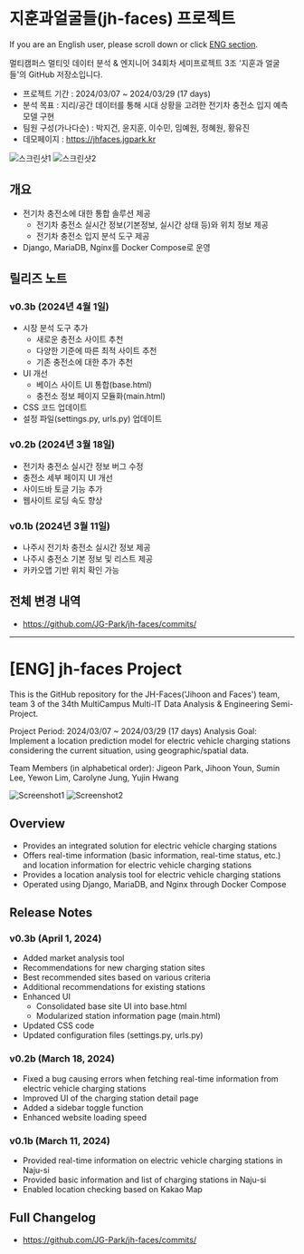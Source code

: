 # 지훈과얼굴들(jh-faces) 프로젝트
If you are an English user, please scroll down or click [ENG section](https://github.com/JG-Park/jh-faces?tab=readme-ov-file#eng-jh-faces-project).

멀티캠퍼스 멀티잇 데이터 분석 &amp; 엔지니어 34회차 세미프로젝트 3조 '지훈과 얼굴들'의 GitHub 저장소입니다.

- 프로젝트 기간 : 2024/03/07 ~ 2024/03/29  (17 days)
- 분석 목표 : 지리/공간 데이터를 통해 시대 상황을 고려한 전기차 충전소 입지 예측 모델 구현
- 팀원 구성(가나다순) : 박지건, 윤지훈, 이수민, 임예원, 정혜원, 황유진
- 데모페이지 : https://jhfaces.jgpark.kr

![스크린샷1](https://github.com/JG-Park/jh-faces/assets/50548719/0a99b131-8881-4996-9bca-9852cf153b5b)
![스크린샷2](https://github.com/JG-Park/jh-faces/assets/50548719/515657a5-a312-46fa-b5e4-a7c799410fff)


## 개요
- 전기차 충전소에 대한 통합 솔루션 제공
    + 전기차 충전소 실시간 정보(기본정보, 실시간 상태 등)와 위치 정보 제공
    + 전기차 충전소 입지 분석 도구 제공
- Django, MariaDB, Nginx를 Docker Compose로 운영

## 릴리즈 노트

### v0.3b (2024년 4월 1일)
- 시장 분석 도구 추가
  - 새로운 충전소 사이트 추천
  - 다양한 기준에 따른 최적 사이트 추천
  - 기존 충전소에 대한 추가 추천
- UI 개선 
  - 베이스 사이트 UI 통합(base.html)
  - 충전소 정보 페이지 모듈화(main.html)
- CSS 코드 업데이트
- 설정 파일(settings.py, urls.py) 업데이트

### v0.2b (2024년 3월 18일)  
- 전기차 충전소 실시간 정보 버그 수정
- 충전소 세부 페이지 UI 개선
- 사이드바 토글 기능 추가
- 웹사이트 로딩 속도 향상

### v0.1b (2024년 3월 11일)
- 나주시 전기차 충전소 실시간 정보 제공
- 나주시 충전소 기본 정보 및 리스트 제공
- 카카오맵 기반 위치 확인 가능

## 전체 변경 내역
- https://github.com/JG-Park/jh-faces/commits/


---
# [ENG] jh-faces Project

This is the GitHub repository for the JH-Faces('Jihoon and Faces') team, team 3 of the 34th MultiCampus Multi-IT Data Analysis & Engineering Semi-Project.

Project Period: 2024/03/07 ~ 2024/03/29 (17 days)
Analysis Goal: Implement a location prediction model for electric vehicle charging stations considering the current situation, using geographic/spatial data.

Team Members (in alphabetical order): Jigeon Park, Jihoon Youn, Sumin Lee, Yewon Lim, Carolyne Jung, Yujin Hwang

![Screenshot1](https://github.com/JG-Park/jh-faces/assets/50548719/0a99b131-8881-4996-9bca-9852cf153b5b)
![Screenshot2](https://github.com/JG-Park/jh-faces/assets/50548719/515657a5-a312-46fa-b5e4-a7c799410fff)

## Overview
- Provides an integrated solution for electric vehicle charging stations
- Offers real-time information (basic information, real-time status, etc.) and location information for electric vehicle charging stations
- Provides a location analysis tool for electric vehicle charging stations
- Operated using Django, MariaDB, and Nginx through Docker Compose

## Release Notes

### v0.3b (April 1, 2024)
- Added market analysis tool
- Recommendations for new charging station sites
- Best recommended sites based on various criteria
- Additional recommendations for existing stations
- Enhanced UI
  - Consolidated base site UI into base.html
  - Modularized station information page (main.html)
- Updated CSS code
- Updated configuration files (settings.py, urls.py)

### v0.2b (March 18, 2024)
- Fixed a bug causing errors when fetching real-time information from electric vehicle charging stations
- Improved UI of the charging station detail page
- Added a sidebar toggle function
- Enhanced website loading speed

### v0.1b (March 11, 2024)
- Provided real-time information on electric vehicle charging stations in Naju-si
- Provided basic information and list of charging stations in Naju-si
- Enabled location checking based on Kakao Map

## Full Changelog
- https://github.com/JG-Park/jh-faces/commits/
